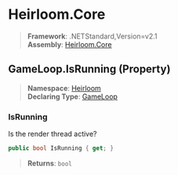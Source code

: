 # Heirloom.Core

> **Framework**: .NETStandard,Version=v2.1  
> **Assembly**: [Heirloom.Core][0]

## GameLoop.IsRunning (Property)

> **Namespace**: [Heirloom][0]  
> **Declaring Type**: [GameLoop][1]

### IsRunning

Is the render thread active?

```cs
public bool IsRunning { get; }
```

> **Returns**: `bool`

[0]: ../../../Heirloom.Core.md
[1]: ../GameLoop.md
